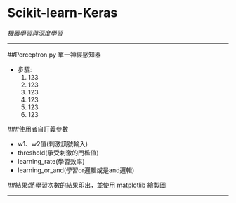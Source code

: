 # Scikit-learn-Keras
*機器學習與深度學習*
* * *
##Perceptron.py
單一神經感知器
* 步驟:
  1. 123
  2. 123
  3. 123
  4. 123
  5. 123
  6. 123

###使用者自訂義參數
* w1、w2值(刺激訊號輸入)
* threshold(承受刺激的門檻值)
* learning_rate(學習效率)
* learning_or_and(學習or邏輯或是and邏輯)

##結果:將學習次數的結果印出，並使用 matplotlib 繪製圖
* * *
